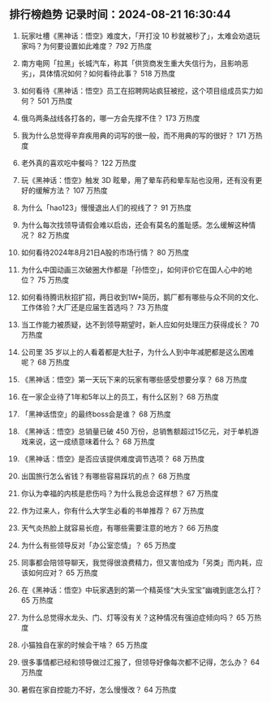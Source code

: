 
## 排行榜趋势 记录时间：2024-08-21 16:30:44
  
  1. 玩家吐槽《黑神话：悟空》难度大，「开打没 10 秒就被秒了」，太难会劝退玩家吗？为何要设置如此难度？ 792 万热度
    
  2. 南方电网「拉黑」长城汽车，称其「供货商发生重大失信行为，且影响恶劣」，具体情况如何？如何看待此事？ 518 万热度
    
  3. 如何看待《黑神话：悟空》员工在招聘网站疯狂被挖，这个项目组成员实力如何？ 501 万热度
    
  4. 俄乌两条战线各打各的，哪一方会先撑不住？ 173 万热度
    
  5. 我为什么总觉得辛弃疾用典的词写的很一般，而不用典的写的很好？ 171 万热度
    
  6. 老外真的喜欢吃中餐吗？ 122 万热度
    
  7. 玩《黑神话：悟空》触发 3D 眩晕，用了晕车药和晕车贴也没用，还有没有更好的缓解方法？ 107 万热度
    
  8. 为什么「hao123」慢慢退出人们的视线了？ 91 万热度
    
  9. 为什么每次找领导请假会难以启齿，还会有莫名的羞耻感。怎么缓解这种情况？ 82 万热度
    
  10. 如何看待2024年8月21日A股的市场行情？ 80 万热度
    
  11. 为什么中国动画三次破圈大作都是「孙悟空」，如何评价它在国人心中的地位？ 75 万热度
    
  12. 如何看待腾讯秋招扩招，两日收到1W+简历，鹅厂都有哪些与众不同的文化、工作体验？大厂还是应届生首选吗？ 73 万热度
    
  13. 当工作能力被质疑，达不到领导期望时，新人应如何处理压力获得成长？ 70 万热度
    
  14. 公司里 35 岁以上的人看着都是大肚子，为什么人到中年减肥都是这么困难呢？ 68 万热度
    
  15. 《黑神话：悟空》第一天玩下来的玩家有哪些感受想要分享？ 68 万热度
    
  16. 在一家企业待了1年和5年以上的员工，有什么区别？ 68 万热度
    
  17. 「黑神话悟空」的最终boss会是谁？ 68 万热度
    
  18. 《黑神话：悟空》总销量已破 450 万份，总销售额超过15亿元，对于单机游戏来说，这一成绩意味着什么？ 68 万热度
    
  19. 《黑神话：悟空》是否应该提供难度调节选项？ 68 万热度
    
  20. 出国旅行怎么省钱？有哪些容易踩坑的点？ 68 万热度
    
  21. 你认为幸福的内核是悲伤吗？为什么我总会这样想？ 67 万热度
    
  22. 作为过来人，你有什么大学生必看的书单推荐？ 67 万热度
    
  23. 天气炎热脸上就容易长痘，有哪些需要注意的地方？ 66 万热度
    
  24. 为什么有些领导反对「办公室恋情」？ 65 万热度
    
  25. 同事都会陪领导聊天，我觉得很浪费精力，但又害怕成为「另类」而内耗，应该如何应对？ 65 万热度
    
  26. 在《黑神话：悟空》中玩家遇到的第一个精英怪“大头宝宝”幽魂到底怎么打？ 65 万热度
    
  27. 为什么总觉得水龙头、门、灯等没有关？这种情况有强迫症倾向吗？ 65 万热度
    
  28. 小猫独自在家的时候会干啥？ 65 万热度
    
  29. 很多事情都已经和领导做过汇报了，但领导好像每次都不记得，怎么办？ 64 万热度
    
  30. 暑假在家自控能力不好，怎么慢慢改？ 64 万热度
    